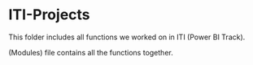 # ITI-Projects
This folder includes all functions we worked on in ITI (Power BI Track).

(Modules) file contains all the functions together.
